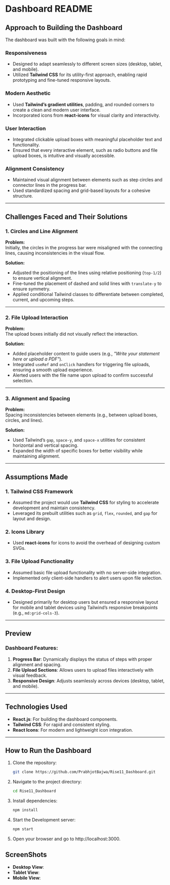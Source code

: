 # Dashboard README

## Approach to Building the Dashboard

The dashboard was built with the following goals in mind:

### Responsiveness
- Designed to adapt seamlessly to different screen sizes (desktop, tablet, and mobile).
- Utilized **Tailwind CSS** for its utility-first approach, enabling rapid prototyping and fine-tuned responsive layouts.

### Modern Aesthetic
- Used **Tailwind’s gradient utilities**, padding, and rounded corners to create a clean and modern user interface.
- Incorporated icons from **react-icons** for visual clarity and interactivity.

### User Interaction
- Integrated clickable upload boxes with meaningful placeholder text and functionality.
- Ensured that every interactive element, such as radio buttons and file upload boxes, is intuitive and visually accessible.

### Alignment Consistency
- Maintained visual alignment between elements such as step circles and connector lines in the progress bar.
- Used standardized spacing and grid-based layouts for a cohesive structure.

---

## Challenges Faced and Their Solutions

### 1. Circles and Line Alignment
**Problem:**  
Initially, the circles in the progress bar were misaligned with the connecting lines, causing inconsistencies in the visual flow.

**Solution:**  
- Adjusted the positioning of the lines using relative positioning (`top-1/2`) to ensure vertical alignment.
- Fine-tuned the placement of dashed and solid lines with `translate-y` to ensure symmetry.
- Applied conditional Tailwind classes to differentiate between completed, current, and upcoming steps.

---

### 2. File Upload Interaction
**Problem:**  
The upload boxes initially did not visually reflect the interaction.

**Solution:**  
- Added placeholder content to guide users (e.g., _"Write your statement here or upload a PDF"_).
- Integrated `useRef` and `onClick` handlers for triggering file uploads, ensuring a smooth upload experience.
- Alerted users with the file name upon upload to confirm successful selection.

---

### 3. Alignment and Spacing
**Problem:**  
Spacing inconsistencies between elements (e.g., between upload boxes, circles, and lines).

**Solution:**  
- Used Tailwind’s `gap`, `space-y`, and `space-x` utilities for consistent horizontal and vertical spacing.
- Expanded the width of specific boxes for better visibility while maintaining alignment.

---

## Assumptions Made

### 1. Tailwind CSS Framework
- Assumed the project would use **Tailwind CSS** for styling to accelerate development and maintain consistency.
- Leveraged its prebuilt utilities such as `grid`, `flex`, `rounded`, and `gap` for layout and design.

### 2. Icons Library
- Used **react-icons** for icons to avoid the overhead of designing custom SVGs.

### 3. File Upload Functionality
- Assumed basic file upload functionality with no server-side integration.
- Implemented only client-side handlers to alert users upon file selection.

### 4. Desktop-First Design
- Designed primarily for desktop users but ensured a responsive layout for mobile and tablet devices using Tailwind’s responsive breakpoints (e.g., `md:grid-cols-3`).

---

## Preview
### Dashboard Features:
1. **Progress Bar**: Dynamically displays the status of steps with proper alignment and spacing.
2. **File Upload Sections**: Allows users to upload files interactively with visual feedback.
3. **Responsive Design**: Adjusts seamlessly across devices (desktop, tablet, and mobile).

---

## Technologies Used
- **React.js**: For building the dashboard components.
- **Tailwind CSS**: For rapid and consistent styling.
- **React Icons**: For modern and lightweight icon integration.

---

## How to Run the Dashboard
1. Clone the repository:
   ```bash
   git clone https://github.com/PrabhjotBajwa/Rise11_Dashboard.git
2. Navigate to the project directory:
   ```bash
   cd Rise11_Dashboard
3. Install dependencies:
   ```bash
   npm install
4. Start the Development server:
   ```bash
   npm start
5. Open your browser and go to http://localhost:3000.

## ScreenShots
- **Desktop View**:
- **Tablet View**:
- **Mobile View**:

